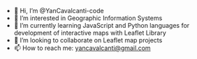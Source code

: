 - 👋 Hi, I’m @YanCavalcanti-code
- 👀 I’m interested in Geographic Information Systems
- 🌱 I’m currently learning JavaScript and Python languages for development of interactive maps with Leaflet Library
- 💞️ I’m looking to collaborate on Leaflet map projects
- 📫 How to reach me: yancavalcanti@gmail.com

<!---
YanCavalcanti-code/YanCavalcanti-code is a ✨ special ✨ repository because its `README.md` (this file) appears on your GitHub profile.
You can click the Preview link to take a look at your changes.
--->
